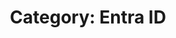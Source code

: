 ---
layout: category
title: "Category: Entra ID"
category: entra-id
permalink: /category/entra-id/
---